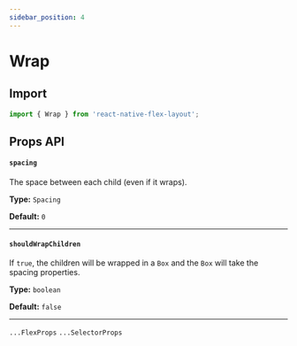 ```yaml
---
sidebar_position: 4
---
```


# Wrap

## Import

```js
import { Wrap } from 'react-native-flex-layout';
```

## Props API

#### `spacing`

The space between each child (even if it wraps).

**Type:** `Spacing`

**Default:** `0`

---

#### `shouldWrapChildren`

If `true`, the children will be wrapped in a `Box` and the `Box` will take the spacing properties.

**Type:** `boolean`

**Default:** `false`

---

`...FlexProps` `...SelectorProps`
